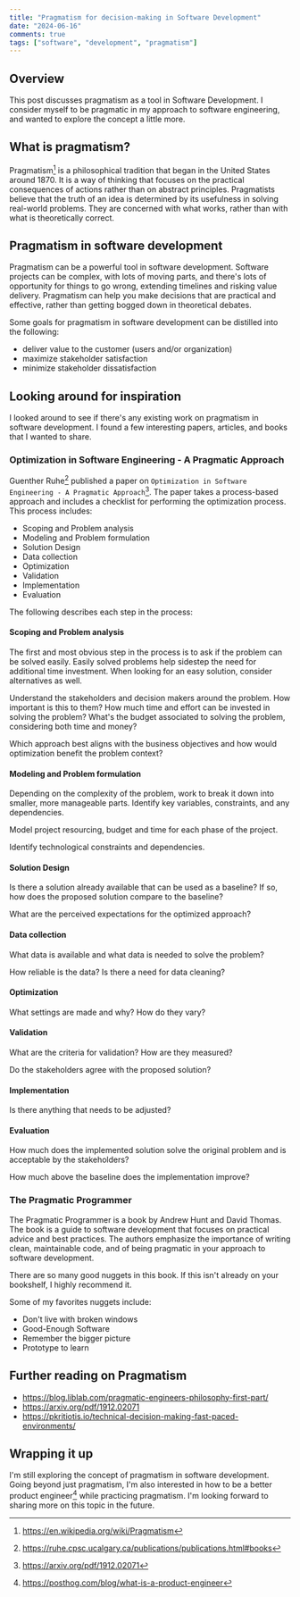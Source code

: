 ```yaml
---
title: "Pragmatism for decision-making in Software Development"
date: "2024-06-16"
comments: true
tags: ["software", "development", "pragmatism"]
---
```


## Overview

This post discusses pragmatism as a tool in Software Development. I consider myself to be pragmatic in my approach to
software engineering, and wanted to explore the concept a little more.

## What is pragmatism?

Pragmatism[^1] is a philosophical tradition that began in the United States around 1870. It is a way of thinking that
focuses on the practical consequences of actions rather than on abstract principles. Pragmatists believe that the truth
of an idea is determined by its usefulness in solving real-world problems. They are concerned with what works, rather
than with what is theoretically correct.

## Pragmatism in software development

Pragmatism can be a powerful tool in software development. Software projects can be complex, with lots of moving parts,
and there's lots of opportunity for things to go wrong, extending timelines and risking value delivery. Pragmatism can
help you make decisions that are practical and effective, rather than getting bogged down in theoretical debates.

Some goals for pragmatism in software development can be distilled into the following:

* deliver value to the customer (users and/or organization)
* maximize stakeholder satisfaction
* minimize stakeholder dissatisfaction

## Looking around for inspiration

I looked around to see if there's any existing work on pragmatism in software development. I found a few interesting
papers, articles, and books that I wanted to share.

### Optimization in Software Engineering - A Pragmatic Approach

Guenther Ruhe[^2] published a paper on `Optimization in Software Engineering - A Pragmatic Approach`[^3]. The paper
takes a process-based approach and includes a checklist for performing the optimization process. This process includes:

* Scoping and Problem analysis
* Modeling and Problem formulation
* Solution Design
* Data collection
* Optimization
* Validation
* Implementation
* Evaluation

The following describes each step in the process:

#### Scoping and Problem analysis

The first and most obvious step in the process is to ask if the problem can be solved easily. Easily solved problems
help sidestep the need for additional time investment.  When looking for an easy solution, consider alternatives as
well.

Understand the stakeholders and decision makers around the problem. How important is this to them? How much time and
effort can be invested in solving the problem? What's the budget associated to solving the problem, considering both time
and money?

Which approach best aligns with the business objectives and how would optimization benefit the problem context?

#### Modeling and Problem formulation

Depending on the complexity of the problem, work to break it down into smaller, more manageable parts. Identify key
variables, constraints, and any dependencies.

Model project resourcing, budget and time for each phase of the project.

Identify technological constraints and dependencies.

#### Solution Design

Is there a solution already available that can be used as a baseline? If so, how does the proposed solution compare to
the baseline?

What are the perceived expectations for the optimized approach?

#### Data collection

What data is available and what data is needed to solve the problem?

How reliable is the data? Is there a need for data cleaning?

#### Optimization

What settings are made and why? How do they vary?

#### Validation

What are the criteria for validation? How are they measured?

Do the stakeholders agree with the proposed solution?

#### Implementation

Is there anything that needs to be adjusted?

#### Evaluation

How much does the implemented solution solve the original problem and is acceptable by the stakeholders?

How much above the baseline does the implementation improve?

### The Pragmatic Programmer

The Pragmatic Programmer is a book by Andrew Hunt and David Thomas. The book is a guide to software development that
focuses on practical advice and best practices. The authors emphasize the importance of writing clean, maintainable
code, and of being pragmatic in your approach to software development.

There are so many good nuggets in this book.  If this isn't already on your bookshelf, I highly recommend it.

Some of my favorites nuggets include:

* Don't live with broken windows
* Good-Enough Software
* Remember the bigger picture
* Prototype to learn

## Further reading on Pragmatism

* <https://blog.liblab.com/pragmatic-engineers-philosophy-first-part/>
* <https://arxiv.org/pdf/1912.02071>
* <https://pkritiotis.io/technical-decision-making-fast-paced-environments/>

## Wrapping it up

I'm still exploring the concept of pragmatism in software development.  Going beyond just pragmatism, I'm also interested
in how to be a better product engineer[^4] while practicing pragmatism. I'm looking forward to sharing more on this topic
in the future.

[^1]: <https://en.wikipedia.org/wiki/Pragmatism>
[^2]: <https://ruhe.cpsc.ucalgary.ca/publications/publications.html#books>
[^3]: <https://arxiv.org/pdf/1912.02071>
[^4]: <https://posthog.com/blog/what-is-a-product-engineer>
